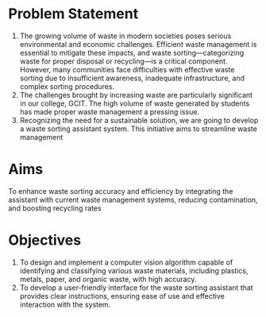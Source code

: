 # Problem Statement
1. The growing volume of waste in modern societies poses serious environmental and
economic challenges. Efficient waste management is essential to mitigate these impacts, and waste sorting—categorizing waste for proper disposal or recycling—is
a critical component. However, many communities face difficulties with effective
waste sorting due to insufficient awareness, inadequate infrastructure, and complex
sorting procedures.
2. The challenges brought by increasing waste are particularly significant in our college,
GCIT. The high volume of waste generated by students has made proper waste
management a pressing issue.
3. Recognizing the need for a sustainable solution, we are going to develop a waste
sorting assistant system. This initiative aims to streamline waste management

# Aims
To enhance waste sorting accuracy and efficiency by integrating the assistant with
current waste management systems, reducing contamination, and boosting recycling
rates

# Objectives
1. To design and implement a computer vision algorithm capable of identifying and
classifying various waste materials, including plastics, metals, paper, and organic
waste, with high accuracy.
2. To develop a user-friendly interface for the waste sorting assistant that provides
clear instructions, ensuring ease of use and effective interaction with the system.



